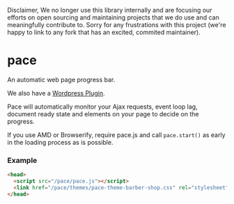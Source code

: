 Disclaimer, We no longer use this library internally and are focusing our efforts on open sourcing and maintaining projects that we do use and can meaningfully contribute to. Sorry for any frustrations with this project (we're happy to link to any fork that has an excited, commited maintainer).

pace
====

An automatic web page progress bar.

We also have a [Wordpress Plugin](https://wordpress.org/plugins/pace).

Pace will automatically monitor your Ajax requests, event loop lag, document ready state and elements on your page to decide on the progress.

If you use AMD or Browserify, require pace.js and call `pace.start()` as early in the loading process as is possible.

### Example
```html
<head>
  <script src="/pace/pace.js"></script>
  <link href="/pace/themes/pace-theme-barber-shop.css" rel="stylesheet" />
</head>
```
